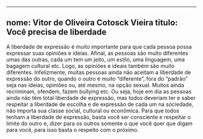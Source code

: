 
---

nome: Vitor de Oliveira Cotosck Vieira
titulo: Você precisa de liberdade
---

A liberdade de expressão é muito importante para que cada pessoa possa expressar suas opiniões e ideias. Afinal, as pessoas são muito diferentes umas das outras, cada um tem um jeito, um estilo, uma linguagem, uma bagagem cultural etc. Logo, as opiniões e ideais também são muito diferentes. 
Infelizmente, muitas pessoas ainda não aceitam a liberdade de expressão do outro, quando o outro é muito “diferente”, fora do “padrão” seja nas ideias, opiniões ou, até mesmo, na opção sexual. Muitos ainda recriminam, ofendem, fazem bullying etc. 
Ou seja, hoje em dia as pessoas ainda não têm total liberdade de expressão, mas todos deveriam ter e saber respeitar a liberdade de escolha e de expressão de cada um na sociedade, não importa sua classe social, cultural ou econômica.
Para que todos tenham a liberdade de expressão, basta você ser consciente e respeitar o limite do outro e, dizer para os outros somente o que você quer que digam para você, para isso basta o respeito com o próximo.
